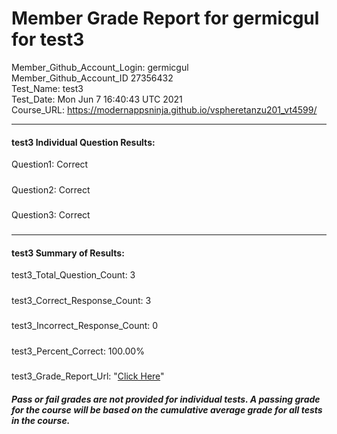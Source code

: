 # Member Grade Report for germicgul for test3  
   
Member_Github_Account_Login: germicgul  
Member_Github_Account_ID 27356432  
Test_Name: test3  
Test_Date: Mon Jun  7 16:40:43 UTC 2021  
Course_URL: https://modernappsninja.github.io/vspheretanzu201_vt4599/  
   
---  
#### test3 Individual Question Results:  
Question1: Correct  
#####  
Question2: Correct  
#####  
Question3: Correct  
#####  
---  
#### test3 Summary of Results:  
test3_Total_Question_Count: 3  
#####  
test3_Correct_Response_Count: 3  
#####  
test3_Incorrect_Response_Count: 0  
#####  
test3_Percent_Correct: 100.00%  
#####  
test3_Grade_Report_Url: "[Click Here](https://github.com/modernappsninjas/germicgul/blob/main/static/userdata/courses/vspheretanzu201_vt4599/grade_report.pr125.test3.md)"
##### Pass or fail grades are not provided for individual tests. A passing grade for the course will be based on the cumulative average grade for all tests in the course.  
